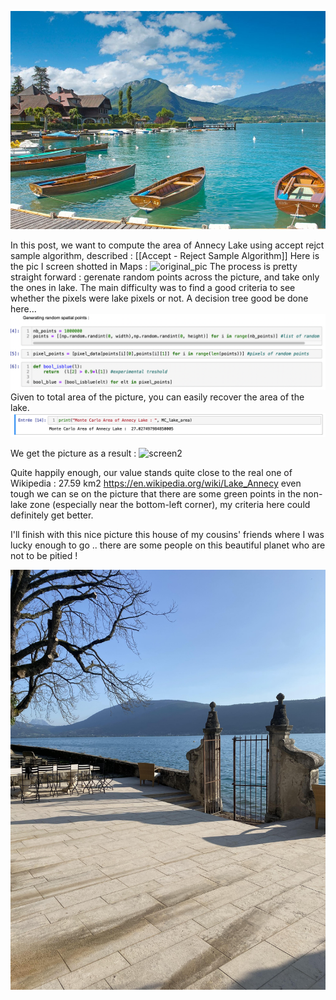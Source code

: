 
![Intro_Pic](pictures/annecy_pic.jpg)



In this post, we want to compute the area of Annecy Lake using accept rejct sample algorithm, described : [[Accept - Reject Sample Algorithm]] 
Here is the pic I screen shotted in Maps : 
![original_pic](Pictures/Original_pic.png)
The process is pretty straight forward : gerenate random points  across the picture, and take only the ones in lake. 
The main difficulty was to find a good criteria to see whether the pixels were lake pixels or not. A decision tree good be done here...![screen_1](Pictures/Screen_1.png)Given to total area of the picture, you can easily recover the area of the lake. 
![screen2](Pictures/screen_2.png)

We get the picture as a result : 
![screen2](Pictures/Monte_Carlo_Lake.png)

Quite happily enough, our value stands quite close to the real one of Wikipedia : 27.59 km2
https://en.wikipedia.org/wiki/Lake_Annecy
even tough we can se on the picture that there are some green points in the non-lake zone (especially near the bottom-left corner), my criteria here could definitely get better. 

I'll finish with this nice picture this house of my cousins' friends where I was lucky enough to go .. there are some people on this beautiful planet who are not to be pitied ! 


![finale_pic](Pictures/final_pic.jpg)